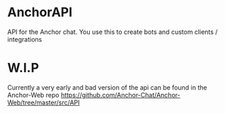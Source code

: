 # AnchorAPI
API for the Anchor chat. You use this to create bots and custom clients / integrations

# W.I.P
Currently a very early and bad version of the api can be found in the Anchor-Web repo
https://github.com/Anchor-Chat/Anchor-Web/tree/master/src/API
